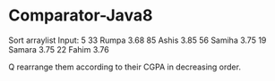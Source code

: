 # Comparator-Java8
Sort arraylist
Input:
5
33 Rumpa 3.68
85 Ashis 3.85
56 Samiha 3.75
19 Samara 3.75
22 Fahim 3.76

Q
 rearrange them according to their CGPA in decreasing order. 
